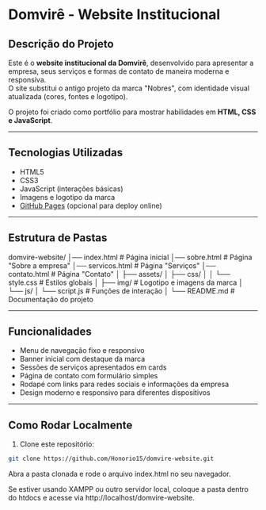 # Domvirê - Website Institucional

## Descrição do Projeto
Este é o **website institucional da Domvirê**, desenvolvido para apresentar a empresa, seus serviços e formas de contato de maneira moderna e responsiva.  
O site substitui o antigo projeto da marca "Nobres", com identidade visual atualizada (cores, fontes e logotipo).

O projeto foi criado como portfólio para mostrar habilidades em **HTML, CSS e JavaScript**.

---

## Tecnologias Utilizadas
- HTML5
- CSS3
- JavaScript (interações básicas)
- Imagens e logotipo da marca
- [GitHub Pages](https://pages.github.com/) (opcional para deploy online)

---

## Estrutura de Pastas
domvire-website/
│── index.html # Página inicial
│── sobre.html # Página "Sobre a empresa"
│── servicos.html # Página "Serviços"
│── contato.html # Página "Contato"
│
├── assets/
│ ├── css/
│ │ └── style.css # Estilos globais
│ ├── img/ # Logotipo e imagens da marca
│ └── js/
│ └── script.js # Funções de interação
│
└── README.md # Documentação do projeto


---

## Funcionalidades
- Menu de navegação fixo e responsivo
- Banner inicial com destaque da marca
- Sessões de serviços apresentados em cards
- Página de contato com formulário simples
- Rodapé com links para redes sociais e informações da empresa
- Design moderno e responsivo para diferentes dispositivos

---

## Como Rodar Localmente
1. Clone este repositório:

```bash
git clone https://github.com/Honorio15/domvire-website.git
```
Abra a pasta clonada e rode o arquivo index.html no seu navegador.

Se estiver usando XAMPP ou outro servidor local, coloque a pasta dentro do htdocs e acesse via http://localhost/domvire-website.
